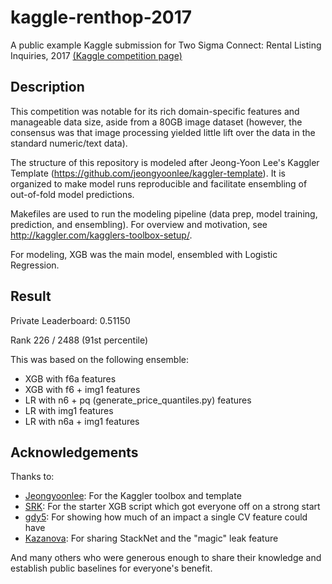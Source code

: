 # kaggle-renthop-2017
A public example Kaggle submission for Two Sigma Connect: Rental Listing Inquiries, 2017 [(Kaggle competition page)](kaggle.com/c/two-sigma-connect-rental-listing-inquiries)

## Description
This competition was notable for its rich domain-specific features and manageable data size,
aside from a 80GB image dataset (however, the consensus was that image processing yielded little lift over the data in the standard
numeric/text data).

The structure of this repository is modeled after Jeong-Yoon Lee's Kaggler Template (https://github.com/jeongyoonlee/kaggler-template).
It is organized to make model runs reproducible and facilitate ensembling of out-of-fold model predictions.

Makefiles are used to run the modeling pipeline (data prep, model training, prediction, and ensembling).
For overview and motivation, see http://kaggler.com/kagglers-toolbox-setup/.

For modeling, XGB was the main model, ensembled with Logistic Regression.

## Result
Private Leaderboard:  0.51150

Rank 226 / 2488 (91st percentile)

This was based on the following ensemble:
* XGB with f6a features
* XGB with f6 + img1 features
* LR with n6 + pq (generate_price_quantiles.py) features 
* LR with img1 features
* LR with n6a + img1 features

## Acknowledgements
Thanks to:
- [Jeongyoonlee](https://www.kaggle.com/jeongyoonlee):  For the Kaggler toolbox and template
- [SRK](https://www.kaggle.com/sudalairajkumar):  For the starter XGB script which got everyone off on a strong start
- [gdy5](https://www.kaggle.com/guoday):  For showing how much of an impact a single CV feature could have
- [Kazanova](https://www.kaggle.com/kazanova):  For sharing StackNet and the "magic" leak feature

And many others who were generous enough to share their knowledge and establish public baselines for everyone's benefit.

